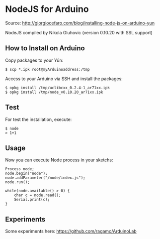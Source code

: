 NodeJS for Arduino
==================

Source: http://giorgiocefaro.com/blog/installing-node-js-on-arduino-yun

NodeJS compiled by Nikola Gluhovic (version 0.10.20 with SSL support)


How to Install on Arduino
-------------------------

Copy packages to your Yún:

	$ scp *.ipk root@myArduinoaddress:/tmp

Access to your Arduino via SSH and install the packages:

	$ opkg install /tmp/uclibcxx_0.2.4-1_ar71xx.ipk
	$ opkg install /tmp/node_v0.10.20_ar71xx.ipk
	

Test
----

For test the installation, execute:

	$ node
	> 1+1


Usage
-----

Now you can execute Node process in your sketchs:

	Process node;
  	node.begin("node");
 	node.addParameter("/node/index.js");
  	node.run();
	
	while(node.available() > 0) {
		char c = node.read(); 
		Serial.print(c);
	}
	

Experiments
-----------
Some experiments here: https://github.com/ragamo/ArduinoLab
